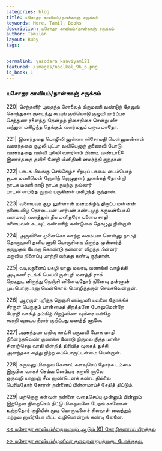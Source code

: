 ```yaml
---  
categories: blog  
title: யசோதர காவியம்/நான்காஞ் சருக்கம்
keywords: More, Tamil, Books  
description: யசோதர காவியம்/நான்காஞ் சருக்கம்
author: Tamilan  
layout: Ruby  
tags:     


permalink: yasodara_kaaviyam121  
featured: /images/noolkal_96_6.png  
is_book: 1
---  
```



### யசோதர காவியம்/நான்காஞ் சருக்கம்

220| செந்தளிர் புதைந்த சோலைத் திருமணி வண்டுந் தேனுங்  
கொந்துகள் குடைந்து கூவுங் குயிலொடு குழுமி யார்ப்பச  
செந்துண ரளைந்து தென்றற் றிசைதிசை சென்று வீச  
வந்துள மகிழ்ந்த தெங்கும் வளர்மதுப் பருவ மாதோ.

221| இணர்ததை பொழிலி னுள்ளா லிசோமதி யென்னுமன்னன்  
வணர்ததை குழலி புட்பா வலியெனுந் துணைவி யோடு  
வணர்ததை வல்லி புல்லி வளரிளம் பிண்டி வண்டா£¢  
இணர்ததை தவிசி னேறி யினிதினி னமர்ந்தி ருந்தான்.

222| பாடக மிலங்கு செங்கேழ்ச் சீறடிப் பாவை பைம்பொற்  
சூடக மணிமென் றோளிற் றொழுதனர் துளங்கத் தோன்றி  
நாடக மகளி ராடு நாடக நயந்து நல்லார்  
பாடலி னமிர்த வூறல் பருகினன் மகிழ்ந்தி ருந்தான்.

223| வளையவர் சூழ லுள்ளான் மனமகிழ்ந் திருப்ப மன்னன்  
தளையவிழ் தொடையன் மார்பன் சண்டமுற் கருமன்போகி  
வளமலர் வனத்துள் தீய மனிதரோ டனைய சாதி  
களைபவன் கடவுட் கண்ணிற் கண்டுகை தொழுது நின்றான்

224| அருவினை முனைகொ லாற்ற லகம்பன னென்னு நாமத்  
தொருமுனி தனிய னாகி யொருசிறை யிருந்த முன்னர்த்  
தருமுதல் யோகு கொண்டு தன்னள விறந்த பின்னர்  
மருவிய நினைப்பு மாற்றி வந்தது கண்டி ருந்தான்.

225| வடிலநுனைப் பகழி யானு மலரடி வணங்கி வாழ்த்தி  
அடிகணீ ரடங்கி மெய்யி ருள்புரி மனத்தி ராகி  
நெடிதுட னிருந்து நெஞ்சி னினைவதோர் நினைவு தன்னான்  
முடிபொருடானு மென்கொல் மொழிந்தருள் செய்கவென்றான்.

226| ஆரருள் புரிந்த நெஞ்சி னம்முனி யவனை நோக்கிச்  
சீரருள் பெருகும் பான்மைத் திறத்தனே போலுமென்றே  
பேரறி வாகித் தம்மிற் பிறழ்விலா வுயிரை யன்றே  
கூரறி வுடைய நீரார் குறிப்பது மனத்தி னாலே.

227| அனந்தமா மறிவு காட்சி யருவலி போக மாதி  
நினைந்தவெண் குணங்க ளோடு நிருமல நித்த மாகிச்  
சினஞ்செறு வாதி யின்றித் திரிவித வுலகத் துச்சி  
அனந்தகா லத்து நிற்ற லப்பொருட்டன்மை யென்றான்.

228| கருமனு மிறைவ கேளாய் களவுசெய் தோர்க டம்மை  
இருபிள வாகச் செய்வ னெம்மர சருளி னாலே  
ஒருவழி யாலுஞ் சீவ னுண்டெனக் கண்ட தில்லை  
பெரியதோர் சோரன் றன்னைப் பின்னமாய்ச் சேதித் திட்டும்.

229| மற்றொரு கள்வன் றன்னை வதைசெய்யு முன்னும் பின்னும்  
இற்றென நிறைசெய் திட்டு மிறைவனே பேதங் காணேன்  
உற்றதோர் குழியின் மூடி யொருவனைச் சிலநாள் வைத்தும்  
மற்றவ னுயிர்போ யிட்ட வழியொன்றுங் கண்டி லேனே.

[<< யசோதர காவியம்/எருமையும் ஆடும் (6) கோழிகளாய்ப் பிறத்தல்](yasodara_kaaviyam120)  
  
[>> யசோதர காவியம்/முனிவர் தளவரன்ஐயத்தைப் போக்குதல்.](yasodara_kaaviyam122)


